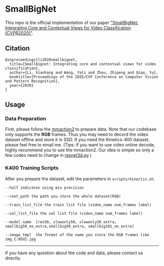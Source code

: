# SmallBigNet


This repo is the official implementation of our paper ["SmallBigNet: Integrating Core and Contextual Views for Video Classification (CVPR2020)"](https://arxiv.org/abs/2006.14582).

## Citation


```
@inproceedings{li2020smallbignet,
  title={Smallbignet: Integrating core and contextual views for video classification},
  author={Li, Xianhang and Wang, Yali and Zhou, Zhipeng and Qiao, Yu},
  booktitle={Proceedings of the IEEE/CVF Conference on Computer Vision and Pattern Recognition},
  year={2020}
}

```



## Usage

### Data Preparation
First, please follow the [mmaction2](https://github.com/open-mmlab/mmaction2/blob/master/tools/data/kinetics/README.md) to prepare data. Note that our codebase only supports the **RGB** frames. Thus you may need to decord the video dataset offline and store it in SSD.
If you need the Kinetics-400 dataset, please feel free to email me.
(Tips: if you want to use video online decode, highly recommend you to use the mmaction2. Our idea is simple so only a few codes need to change in [resnet3d.py](https://github.com/open-mmlab/mmaction2/blob/master/mmaction/models/backbones/resnet3d.py) ) 


### K400 Training Scripts

After you prepare the dataset, edit the parameters in  ``scripts/kinectis.sh``.

``
--half indicates using mix precision
``

``
--root_path the path you store the whole dataset(RGB)
``

``
--train_list_file the train list file (video_name num_frames label)
``


``
--val_list_file the val list file (video_name num_frames label)
``

``
--model_name  [res50, slowonly50, slowonly50_extra, smallbig50_no_extra,smallbig50_extra, smallbig101_no_extra]
``

``
--image_tmpl  the format of the name you store the RGB frames like img_{:05d}.jpg
``


----------------

If you have any question about the code and data, please contact us directly.


